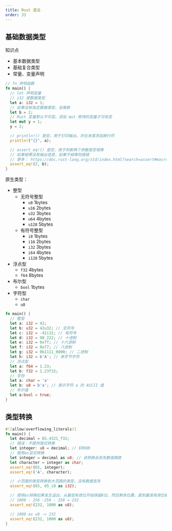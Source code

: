 ```yaml
---
title: Rust 语法
order: 33
---
```


## 基础数据类型

知识点

+ 基本数据类型
+ 基础复合类型
+ 常量、变量声明

```rust
// fn 声明函数
fn main() {
  // let 声明变量
  // i32 是数据类型
  let a: i32 = 1;
  // 如果没有指定数据类型，会推断
  let b = 2;
  // Rust 变量默认不可变。添加 mut 修饰的变量才可改变
  let mut y = 1;
  y = 2;

  // println!() 是宏，用于打印输出，并在末尾添加换行符
  println!("{}", a);

  // assert_eq!() 是宏，用于判断两个参数是否相等
  // 如果相等没有输出信息，如果不相等则报错
  // 更多： https://doc.rust-lang.org/std/index.html?search=assert#macros
  assert_eq!(2, b);
}
```

原生类型：

+ 整型
  + 无符号整型
    + `u8` 1bytes
    + `u16` 2bytes
    + `u32` 3bytes
    + `u64` 4bytes
    + `u128` 5bytes
  + 有符号整型
    + `i8` 1bytes
    + `i16` 2bytes
    + `i32` 3bytes
    + `i64` 4bytes
    + `i128` 5bytes
+ 浮点型
  + `f32` 4bytes
  + `f64` 8bytes
+ 布尔型
  + `bool` 1bytes
+ 字符型
  + `char`
  + `u8`

```rust
fn main() {
  // 整型
  let a: i32 = 42;
  let b: u32 = 42u32; // 无符号
  let c: i32 = -42i32; // 有符号
  let d: i32 = 98_222; // 十进制
  let e: i32 = 0xff; // 十六进制
  let f: i32 = 0o77; // 八进制
  let g: i32 = 0b1111_0000; // 二进制
  let h: i32 = b'A'; // 单字节字符
  // 浮点型
  let a: f64 = 1.23;
  let b: f32 = 1.23f32;
  // 字符
  let a: char = 'a'
  let b: u8 = b'a'; // 表示字符 a 的 ASCII 值
  // 布尔值
  let a:bool = true;
}
```

## 类型转换

```rust
#![allow(overflowing_literals)]
fn main() {
  let decimal = 65.4321_f32;
  // 错误：不提供隐式转换
  let integer: u8 = decimal; // ERROR
  // 使用as显式转换
  let integer = decimal as u8; // 该转换会丢失数值精度
  let character = integer as char;
  assert_eq!(65, integer);
  assert_eq!('A', character);

  // 小范围的类型转换到大范围的类型，没有数据丢失
  assert_eq!(65, 65_i8 as i32);

  // 使用as转换如果发生溢出，从最低有效位开始保留8位，然后剩余位置，直到最高有效位都被抛弃
  // 1000 - 256 -256 - 256 = 232
  assert_eq!(232, 1000 as u8);

  // 1000 as u8 -> 232
  assert_eq!(232, 1000 as u8);
}
```
